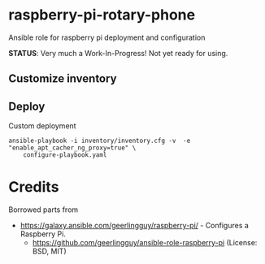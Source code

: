 # raspberry-pi-rotary-phone
Ansible role for raspberry pi deployment and configuration


**STATUS**: Very much a Work-In-Progress! Not yet ready for using.


## Customize inventory


## Deploy


Custom deployment

```
ansible-playbook -i inventory/inventory.cfg -v  -e "enable_apt_cacher_ng_proxy=true" \
	configure-playbook.yaml
```


# Credits


Borrowed parts from

- https://galaxy.ansible.com/geerlingguy/raspberry-pi/ - Configures a Raspberry Pi.
  - https://github.com/geerlingguy/ansible-role-raspberry-pi (License: BSD, MIT)
